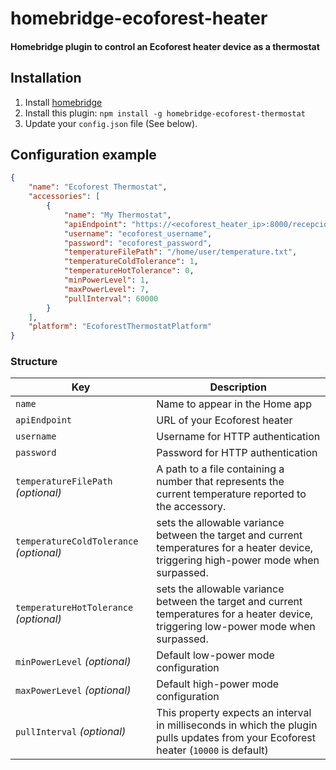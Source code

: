 # homebridge-ecoforest-heater

#### Homebridge plugin to control an Ecoforest heater device as a thermostat

## Installation

1. Install [homebridge](https://github.com/homebridge/homebridge#installation-details)
2. Install this plugin: `npm install -g homebridge-ecoforest-thermostat`
3. Update your `config.json` file (See below).

## Configuration example

```json
{
    "name": "Ecoforest Thermostat",
    "accessories": [
        {
            "name": "My Thermostat",
            "apiEndpoint": "https://<ecoforest_heater_ip>:8000/recepcion_datos_4.cgi",
            "username": "ecoforest_username",
            "password": "ecoforest_password",
            "temperatureFilePath": "/home/user/temperature.txt",
            "temperatureColdTolerance": 1,
            "temperatureHotTolerance": 0,
            "minPowerLevel": 1,
            "maxPowerLevel": 7,
            "pullInterval": 60000
        }
    ],
    "platform": "EcoforestThermostatPlatform"
}
```

### Structure

| Key | Description |
| --- | --- |
| `name` | Name to appear in the Home app |
| `apiEndpoint` | URL of your Ecoforest heater |
| `username` | Username for HTTP authentication |
| `password` | Password for HTTP authentication |
| `temperatureFilePath` _(optional)_ | A path to a file containing a number that represents the current temperature reported to the accessory. |
| `temperatureColdTolerance` _(optional)_ | sets the allowable variance between the target and current temperatures for a heater device, triggering high-power mode when surpassed. |
| `temperatureHotTolerance` _(optional)_ | sets the allowable variance between the target and current temperatures for a heater device, triggering low-power mode when surpassed. |
| `minPowerLevel` _(optional)_ | Default low-power mode configuration  |
| `maxPowerLevel` _(optional)_ | Default high-power mode configuration  |
| `pullInterval` _(optional)_ | This property expects an interval in milliseconds in which the plugin pulls updates from your Ecoforest heater (`10000` is default)  